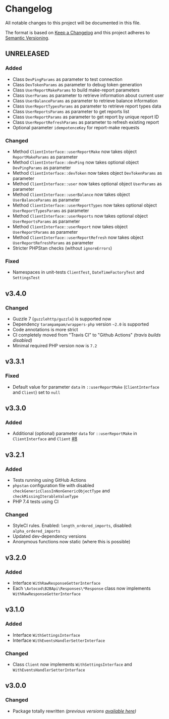 # Changelog

All notable changes to this project will be documented in this file.

The format is based on [Keep a Changelog][keepachangelog] and this project adheres to [Semantic Versioning][semver].

## UNRELEASED

### Added

- Class `DevPingParams` as parameter to test connection
- Class `DevTokenParams` as parameter to debug token generation
- Class `UserReportMakeParams` to build make-report parameters
- Class `UserParams` as parameter to retrieve information about current user
- Class `UserBalanceParams` as parameter to retrieve balance information
- Class `UserReportTypesParams` as parameter to retrieve report types data
- Class `UserReportsParams` as parameter to get reports list
- Class `UserReportParams` as parameter to get report by unique report ID
- Class `UserReportRefreshParams` as parameter to refresh existing report
- Optional parameter `idempotenceKey` for report-make requests

### Changed

- Method `ClientInterface::userReportMake` now takes object `ReportMakeParams` as parameter
- Method `ClientInterface::devPing` now takes optional object `DevPingParams` as parameter
- Method `ClientInterface::devToken` now takes object `DevTokenParams` as parameter
- Method `ClientInterface::user` now takes optional object `UserParams` as parameter
- Method `ClientInterface::userBalance` now takes object `UserBalanceParams` as parameter
- Method `ClientInterface::userReportTypes` now takes optional object `UserReportTypesParams` as parameter
- Method `ClientInterface::userReports` now takes optional object `UserReportsParams` as parameter
- Method `ClientInterface::userReport` now takes object `UserReportParams` as parameter
- Method `ClientInterface::userReportRefresh` now takes object `UserReportRefreshParams` as parameter
- Stricter PHPStan checks (without `ignoreErrors`)

### Fixed

- Namespaces in unit-tests `ClientTest`, `DateTimeFactoryTest` and `SettingsTest`

## v3.4.0

### Changed

- Guzzle 7 (`guzzlehttp/guzzle`) is supported now
- Dependency `tarampampam/wrappers-php` version `~2.0` is supported
- Code annotations is more strict
- CI completely moved from "Travis CI" to "Github Actions" _(travis builds disabled)_
- Minimal required PHP version now is `7.2`

## v3.3.1

### Fixed

- Default value for parameter `data` in `::userReportMake` (`ClientInterface` and `Client`) set to `null`

## v3.3.0

### Added

- Additional (optional) parameter `data` for `::userReportMake` in `ClientInterface` and `Client` [#8]

[#8]:https://github.com/avtocod/b2b-api-php/pull/8

## v3.2.1

### Added

- Tests running using GitHub Actions
- `phpstan` configuration file with disabled `checkGenericClassInNonGenericObjectType` and `checkMissingIterableValueType`
- PHP 7.4 tests using CI

### Changed

- StyleCI rules. Enabled: `length_ordered_imports`, disabled: `alpha_ordered_imports`
- Updated dev-dependency versions
- Anonymous functions now static (where this is possible)

## v3.2.0

### Added

- Interface `WithRawResponseGetterInterface`
- Each `\Avtocod\B2BApi\Responses\*Response` class now implements `WithRawResponseGetterInterface`

## v3.1.0

### Added

- Interface `WithSettingsInterface`
- Interface `WithEventsHandlerSetterInterface`

### Changed

- Class `Client` now implements `WithSettingsInterface` and `WithEventsHandlerSetterInterface`

## v3.0.0

### Changed

- Package totally rewritten _(previous versions [available here][previous_package])_

[previous_package]:https://github.com/avto-dev/b2b-api-php
[keepachangelog]:https://keepachangelog.com/en/1.0.0/
[semver]:https://semver.org/spec/v2.0.0.html
